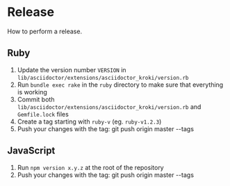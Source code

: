 # Release

How to perform a release.

## Ruby

1. Update the version number `VERSION` in `lib/asciidoctor/extensions/asciidoctor_kroki/version.rb`
2. Run `bundle exec rake` in the `ruby` directory to make sure that everything is working
3. Commit both `lib/asciidoctor/extensions/asciidoctor_kroki/version.rb` and `Gemfile.lock` files
4. Create a tag starting with `ruby-v` (eg. `ruby-v1.2.3`)
5. Push your changes with the tag: git push origin master --tags

## JavaScript

1. Run `npm version x.y.z` at the root of the repository
2. Push your changes with the tag: git push origin master --tags
